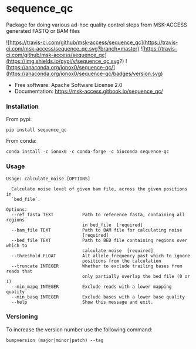 # sequence_qc

Package for doing various ad-hoc quality control steps from MSK-ACCESS generated FASTQ or BAM files

![https://travis-ci.com/github/msk-access/sequence_qc](https://travis-ci.com/msk-access/sequence_qc.svg?branch=master)
![https://travis-ci.com/github/msk-access/sequence_qc](https://img.shields.io/pypi/v/sequence_qc.svg?)
![https://anaconda.org/ionox0/sequence-qc/](https://anaconda.org/ionox0/sequence-qc/badges/version.svg)

* Free software: Apache Software License 2.0
* Documentation: https://msk-access.gitbook.io/sequence_qc/

### Installation

From pypi:

``pip install sequence_qc``

From conda:

``conda install -c ionox0 -c conda-forge -c bioconda sequence-qc``

### Usage
```
Usage: calculate_noise [OPTIONS]

  Calculate noise level of given bam file, across the given positions in
  `bed_file`.

Options:
  --ref_fasta TEXT           Path to reference fasta, containing all regions
                             in bed_file  [required]
  --bam_file TEXT            Path to BAM file for calculating noise
                             [required]
  --bed_file TEXT            Path to BED file containing regions over which to
                             calculate noise  [required]
  --threshold FLOAT          Alt allele frequency past which to ignore
                             positions from the calculation
  --truncate INTEGER         Whether to exclude trailing bases from reads that
                             only partially overlap the bed file (0 or 1)
  --min_mapq INTEGER         Exclude reads with a lower mapping quality
  --min_basq INTEGER         Exclude bases with a lower base quality
  --help                     Show this message and exit.
```

### Versioning

To increase the version number use the following command:

``bumpversion (major|minor|patch) --tag``
